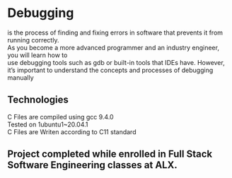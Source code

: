 # Debugging
is the process of finding and fixing errors in software that prevents it from running correctly. <br />
As you become a more advanced programmer and an industry engineer, you will learn how to <br /> use 
debugging tools such as gdb or built-in tools that IDEs have. However, it’s important to understand
the concepts and processes of debugging manually

## Technologies 
C Files are compiled using gcc 9.4.0 <br />
Tested on 1ubuntu1~20.04.1 <br />
C Files are Writen according to C11 standard

## Project completed while enrolled in Full Stack Software Engineering classes at ALX.
